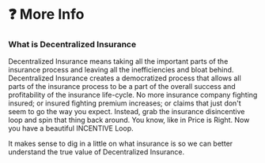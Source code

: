 # ❓ More Info

### What is Decentralized Insurance

Decentralized Insurance means taking all the important parts of the insurance process and leaving all the inefficiencies and bloat behind. Decentralized Insurance creates a democratized process that allows all parts of the insurance process to be a part of the overall success and profitability of the insurance life-cycle. No more insurance company fighting insured; or insured fighting premium increases; or claims that just don't seem to go the way you expect. Instead, grab the insurance disincentive loop and spin that thing back around. You know, like in Price is Right. Now you have a beautiful INCENTIVE Loop.

It makes sense to dig in a little on what insurance is so we can better understand the true value of Decentralized Insurance.
